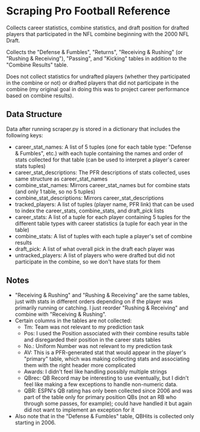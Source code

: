 # Scraping Pro Football Reference

Collects career statistics, combine statistics, and draft position for drafted players that participated in the NFL combine beginning with the 2000 NFL Draft. 

Collects the "Defense & Fumbles", "Returns", "Receiving & Rushing" (or "Rushing & Receiving"), "Passing", and "Kicking" tables in addition to the "Combine Results" table. 

Does not collect statistics for undrafted players (whether they participated in the combine or not) or drafted players that did not participate in the combine (my original goal in doing this was to project career performance based on combine results). 


## Data Structure

Data after running scraper.py is stored in a dictionary that includes the following keys:
- career_stat_names: A list of 5 tuples (one for each table type: "Defense & Fumbles", etc.) with each tuple containing the names and order of stats collected for that table (can be used to interpret a player's career stats tuples)
- career_stat_descriptions: The PFR descriptions of stats collected, uses same structure as career_stat_names
- combine_stat_names: Mirrors career_stat_names but for combine stats (and only 1 table, so no 5 tuples)
- combine_stat_descriptions: Mirrors career_stat_descriptions
- tracked_players: A list of tuples (player name, PFR link) that can be used to index the career_stats, combine_stats, and draft_pick lists
- career_stats: A list of a tuple for each player containing 5 tuples for the different table types with career statistics (a tuple for each year in the table)
- combine_stats: A list of tuples with each tuple a player's set of combine results
- draft_pick: A list of what overall pick in the draft each player was
- untracked_players: A list of players who were drafted but did not participate in the combine, so we don't have stats for them


## Notes

- "Receiving & Rushing" and "Rushing & Receiving" are the same tables, just with stats in different orders depending on if the player was primarily running or catching. I just reorder "Rushing & Receiving" and combine with "Receiving & Rushing".
- Certain columns in the tables are not collected:
    - Tm: Team was not relevant to my prediction task
    - Pos: I used the Position associated with their combine results table and disregarded their position in the career stats tables
    - No.: Uniform Number was not relevant to my prediction task
    - AV: This is a PFR-generated stat that would appear in the player's "primary" table, which was making collecting stats and associating them with the right header more complicated
    - Awards: I didn't feel like handling possibly multiple strings 
    - QBrec: QB Record may be interesting to use eventually, but I didn't feel like making a few exceptions to handle non-numeric data.
    - QBR: ESPN's QB rating has only been collected since 2006 and was part of the table only for primary position QBs (not an RB who through some passes, for example); could have handled it but again did not want to implement an exception for it
- Also note that in the "Defense & Fumbles" table, QBHits is collected only starting in 2006.
